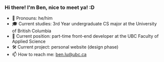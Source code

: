 ### Hi there! I'm Ben, nice to meet ya! :D

- 👤 Pronouns: he/him
- 🎓 Current studies: 3rd Year undergraduate CS major at the University of British Columbia
- 💼 Current position: part-time front-end developer at the UBC Faculty of Applied Science
- 🛠 Current project: personal website (design phase)
- 📫 How to reach me: ben.lu@ubc.ca

